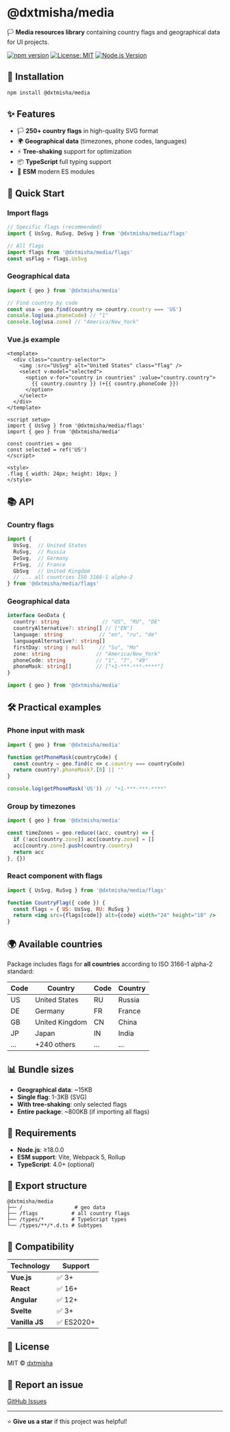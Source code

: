 # @dxtmisha/media

🏳️ **Media resources library** containing country flags and geographical data for UI projects.

[![npm version](https://badge.fury.io/js/@dxtmisha%2Fmedia.svg)](https://www.npmjs.com/package/@dxtmisha/media)
[![License: MIT](https://img.shields.io/badge/License-MIT-yellow.svg)](https://opensource.org/licenses/MIT)
[![Node.js Version](https://img.shields.io/badge/node-%3E%3D18.0.0-brightgreen)](https://nodejs.org/)

## 🚀 Installation

```bash
npm install @dxtmisha/media
```

## ✨ Features

- 🏳️ **250+ country flags** in high-quality SVG format
- 🌍 **Geographical data** (timezones, phone codes, languages)
- ⚡ **Tree-shaking** support for optimization
- 📦 **TypeScript** full typing support
- 🎯 **ESM** modern ES modules

## 📖 Quick Start

### Import flags

```typescript
// Specific flags (recommended)
import { UsSvg, RuSvg, DeSvg } from '@dxtmisha/media/flags'

// All flags
import flags from '@dxtmisha/media/flags'
const usFlag = flags.UsSvg
```

### Geographical data

```typescript
import { geo } from '@dxtmisha/media'

// Find country by code
const usa = geo.find(country => country.country === 'US')
console.log(usa.phoneCode) // "1"
console.log(usa.zone) // "America/New_York"
```

### Vue.js example

```vue
<template>
  <div class="country-selector">
    <img :src="UsSvg" alt="United States" class="flag" />
    <select v-model="selected">
      <option v-for="country in countries" :value="country.country">
        {{ country.country }} (+{{ country.phoneCode }})
      </option>
    </select>
  </div>
</template>

<script setup>
import { UsSvg } from '@dxtmisha/media/flags'
import { geo } from '@dxtmisha/media'

const countries = geo
const selected = ref('US')
</script>

<style>
.flag { width: 24px; height: 18px; }
</style>
```

## 📚 API

### Country flags

```typescript
import { 
  UsSvg,  // United States
  RuSvg,  // Russia
  DeSvg,  // Germany
  FrSvg,  // France
  GbSvg   // United Kingdom
  // ... all countries ISO 3166-1 alpha-2
} from '@dxtmisha/media/flags'
```

### Geographical data

```typescript
interface GeoData {
  country: string              // "US", "RU", "DE"
  countryAlternative?: string[] // ["EN"]
  language: string            // "en", "ru", "de"
  languageAlternative?: string[]
  firstDay: string | null     // "Su", "Mo" 
  zone: string               // "America/New_York"
  phoneCode: string          // "1", "7", "49"
  phoneMask: string[]        // ["+1-***-***-****"]
}

import { geo } from '@dxtmisha/media'
```

## 🛠️ Practical examples

### Phone input with mask

```javascript
import { geo } from '@dxtmisha/media'

function getPhoneMask(countryCode) {
  const country = geo.find(c => c.country === countryCode)
  return country?.phoneMask?.[0] || ''
}

console.log(getPhoneMask('US')) // "+1-***-***-****"
```

### Group by timezones

```javascript
import { geo } from '@dxtmisha/media'

const timeZones = geo.reduce((acc, country) => {
  if (!acc[country.zone]) acc[country.zone] = []
  acc[country.zone].push(country.country)
  return acc
}, {})
```

### React component with flags

```jsx
import { UsSvg, RuSvg } from '@dxtmisha/media/flags'

function CountryFlag({ code }) {
  const flags = { US: UsSvg, RU: RuSvg }
  return <img src={flags[code]} alt={code} width="24" height="18" />
}
```

## 🌍 Available countries

Package includes flags for **all countries** according to ISO 3166-1 alpha-2 standard:

| Code | Country | Code | Country |
|------|---------|------|---------|
| US | United States | RU | Russia |
| DE | Germany | FR | France |
| GB | United Kingdom | CN | China |
| JP | Japan | IN | India |
| ... | +240 others | ... | ... |

## 📊 Bundle sizes

- **Geographical data**: ~15KB
- **Single flag**: 1-3KB (SVG)
- **With tree-shaking**: only selected flags
- **Entire package**: ~800KB (if importing all flags)

## 🔧 Requirements

- **Node.js**: ≥18.0.0
- **ESM support**: Vite, Webpack 5, Rollup
- **TypeScript**: 4.0+ (optional)

## 📁 Export structure

```
@dxtmisha/media
├── /                 # geo data
├── /flags           # all country flags
├── /types/*         # TypeScript types
└── /types/**/*.d.ts # Subtypes
```

## 🤝 Compatibility

| Technology | Support |
|------------|---------|
| **Vue.js** | ✅ 3+ |
| **React** | ✅ 16+ |
| **Angular** | ✅ 12+ |
| **Svelte** | ✅ 3+ |
| **Vanilla JS** | ✅ ES2020+ |

## 📄 License

MIT © [dxtmisha](https://github.com/dxtmisha)

## 🐛 Report an issue

[GitHub Issues](https://github.com/dxtmisha/dxt-ui/issues)

---

⭐ **Give us a star** if this project was helpful!

